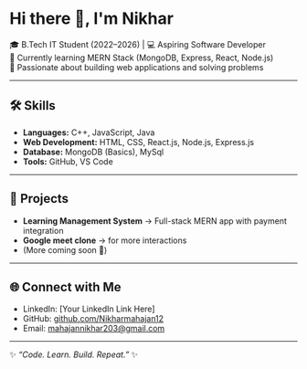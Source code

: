 
# Hi there 👋, I'm Nikhar   

🎓 B.Tech IT Student (2022–2026) | 💻 Aspiring Software Developer  
🌱 Currently learning MERN Stack (MongoDB, Express, React, Node.js)  
🚀 Passionate about building web applications and solving problems  

---

## 🛠️ Skills
- **Languages:** C++, JavaScript, Java  
- **Web Development:** HTML, CSS, React.js, Node.js, Express.js  
- **Database:** MongoDB (Basics), MySql  
- **Tools:**  GitHub, VS Code  

---

## 📌 Projects
- **Learning Management System** → Full-stack MERN app with payment integration  
- **Google meet clone** → for more interactions 
- (More coming soon 🚧)  

---

## 🌐 Connect with Me
- LinkedIn: [Your LinkedIn Link Here]  
- GitHub: [github.com/Nikharmahajan12](https://github.com/Nikharmahajan12)  
- Email: mahajannikhar203@gmail.com

---
✨ *“Code. Learn. Build. Repeat.”* ✨
